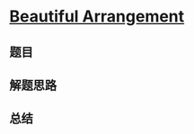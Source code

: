 # [Beautiful Arrangement](https://leetcode.com/problems/beautiful-arrangement/)
## 题目


## 解题思路


## 总结


